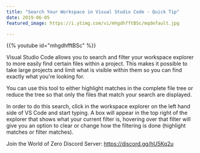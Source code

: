 ```yaml
---
title: "Search Your Workspace in Visual Studio Code - Quick Tip"
date: 2019-06-05
featured_image: https://i.ytimg.com/vi/mhgdhfftBSc/mqdefault.jpg

---
```


{{% youtube id="mhgdhfftBSc" %}}

Visual Studio Code allows you to search and filter your workspace explorer to more easily find certain files within a project. This makes it possible to take large projects and limit what is visible within them so you can find exactly what you're looking for.

You can use this tool to either highlight matches in the complete file tree or reduce the tree so that only the files that match your search are displayed.

In order to do this search, click in the workspace explorer on the left hand side of VS Code and start typing. A box will appear in the top right of the explorer that shows what your current filter is, hovering over that filter will give you an option to clear or change how the filtering is done (highlight matches or filter matches).

Join the World of Zero Discord Server: https://discord.gg/hU5Kq2u